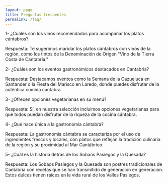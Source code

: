```yaml
---
layout: page
title: Preguntas frecuentes
permalink: /faq/
---
```


1- ¿Cuáles son los vinos recomendados para acompañar los platos cántabros?

Respuesta: Te sugerimos maridar los platos cántabros con vinos de la región, como los tintos de la Denominación de Origen "Vino de la Tierra Costa de Cantabria."

2- ¿Cuáles son los eventos gastronómicos destacados en Cantabria?

Respuesta: Destacamos eventos como la Semana de la Cazueluca en Santander o la Fiesta del Marisco en Laredo, donde puedes disfrutar de la auténtica comida cántabra.

3- ¿Ofrecen opciones vegetarianas en su menú?

Respuesta: Sí, en nuestra selección incluimos opciones vegetarianas para que todos puedan disfrutar de la riqueza de la cocina cántabra.

4- ¿Qué hace única a la gastronomía cántabra?

Respuesta: La gastronomía cántabra se caracteriza por el uso de ingredientes frescos y locales, con platos que reflejan la tradición culinaria de la región y su proximidad al Mar Cantábrico.

5- ¿Cuál es la historia detrás de los Sobaos Pasiegos y la Quesada?

Respuesta: Los Sobaos Pasiegos y la Quesada son postres tradicionales de Cantabria con recetas que se han transmitido de generación en generación. Estos dulces tienen raíces en la vida rural de los Valles Pasiegos.
